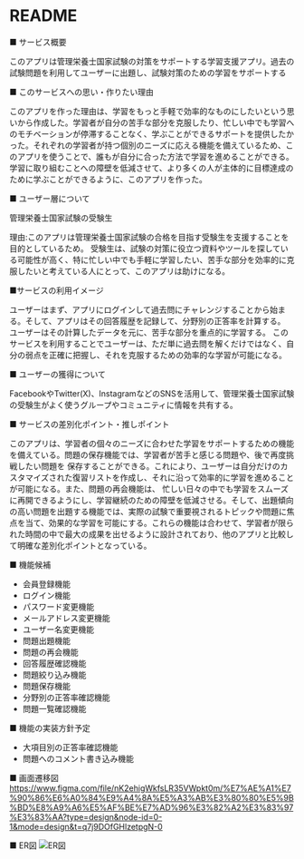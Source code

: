 # README

■ サービス概要

このアプリは管理栄養士国家試験の対策をサポートする学習支援アプリ。過去の試験問題を利用してユーザーに出題し、試験対策のための学習をサポートする

■ このサービスへの思い・作りたい理由

このアプリを作った理由は、学習をもっと手軽で効率的なものにしたいという思いから作成した。学習者が自分の苦手な部分を克服したり、忙しい中でも学習へのモチベーションが停滞することなく、学ぶことができるサポートを提供したかった。それぞれの学習者が持つ個別のニーズに応える機能を備えているため、このアプリを使うことで、誰もが自分に合った方法で学習を進めることができる。学習に取り組むことへの障壁を低減させて、より多くの人が主体的に目標達成のために学ぶことができるように、このアプリを作った。

■ ユーザー層について

管理栄養士国家試験の受験生

理由:このアプリは管理栄養士国家試験の合格を目指す受験生を支援することを目的としているため。
受験生は、試験の対策に役立つ資料やツールを探している可能性が高く、特に忙しい中でも手軽に学習したい、苦手な部分を効率的に克服したいと考えている人にとって、このアプリは助けになる。

■サービスの利用イメージ

ユーザーはまず、アプリにログインして過去問にチャレンジすることから始まる。そして、アプリはその回答履歴を記録して、分野別の正答率を計算する。
ユーザーはその計算したデータを元に、苦手な部分を重点的に学習する。
このサービスを利用することでユーザーは、ただ単に過去問を解くだけではなく、自分の弱点を正確に把握し、それを克服するための効率的な学習が可能になる。

■ ユーザーの獲得について

FacebookやTwitter(X)、InstagramなどのSNSを活用して、管理栄養士国家試験の受験生がよく使うグループやコミュニティに情報を共有する。

■ サービスの差別化ポイント・推しポイント

このアプリは、学習者の個々のニーズに合わせた学習をサポートするための機能を備えている。問題の保存機能では、学習者が苦手と感じる問題や、後で再度挑戦したい問題を
保存することができる。これにより、ユーザーは自分だけのカスタマイズされた復習リストを作成し、それに沿って効率的に学習を進めることが可能になる。また、問題の再会機能は、
忙しい日々の中でも学習をスムーズに再開できるようにし、学習継続のための障壁を低減させる。そして、出題傾向の高い問題を出題する機能では、実際の試験で重要視されるトピックや問題に焦点を当て、効果的な学習を可能にする。これらの機能は合わせて、学習者が限られた時間の中で最大の成果を出せるように設計されており、他のアプリと比較して明確な差別化ポイントとなっている。

■ 機能候補
- 会員登録機能
- ログイン機能
- パスワード変更機能
- メールアドレス変更機能
- ユーザー名変更機能
- 問題出題機能
- 問題の再会機能
- 回答履歴確認機能
- 問題絞り込み機能
- 問題保存機能
- 分野別の正答率確認機能
- 問題一覧確認機能

■ 機能の実装方針予定
- 大項目別の正答率確認機能
- 問題へのコメント書き込み機能

■ 画面遷移図
https://www.figma.com/file/nK2ehigWkfsLR35VWpkt0m/%E7%AE%A1%E7%90%86%E6%A0%84%E9%A4%8A%E5%A3%AB%E3%80%80%E5%9B%BD%E8%A9%A6%E5%AF%BE%E7%AD%96%E3%82%A2%E3%83%97%E3%83%AA?type=design&node-id=0-1&mode=design&t=q7j9DOfGHlzetpgN-0

■ ER図
![ER図](https://github.com/Urubu495/Portfolio/assets/142553581/a810bb9d-6670-4d9f-832f-0ecf0c7cff6c)        